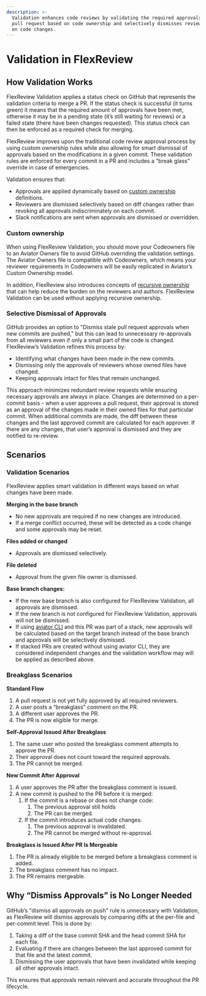 ```yaml
---
description: >-
  Validation enhances code reviews by validating the required approvals for a
  pull request based on code ownership and selectively dismisses reviewers based
  on code changes.
---
```


# Validation in FlexReview

## **How Validation Works**

FlexReview Validation applies a status check on GitHub that represents the validation criteria to merge a PR. If the status check is successful (it turns green) it means that the required amount of approvals have been met, otherwise it may be in a pending state (it’s still waiting for reviews) or a failed state (there have been changes requested). This status check can then be enforced as a required check for merging.

FlexReview improves upon the traditional code review approval process by using custom ownership rules while also allowing for smart dismissal of approvals based on the modifications in a given commit. These validation rules are enforced for every commit in a PR and includes a “break glass” override in case of emergencies.

Validation ensures that:

* Approvals are applied dynamically based on [custom ownership](https://docs.aviator.co/flexreview/concepts/recursive-ownership) definitions.
* Reviewers are dismissed selectively based on diff changes rather than revoking all approvals indiscriminately on each commit.
* Slack notifications are sent when approvals are dismissed or overridden.

### Custom ownership

When using FlexReview Validation, you should move your Codeowners file to an Aviator Owners file to avoid GitHub overriding the validation settings. The Aviator Owners file is compatible with Codeowners, which means your reviewer requirements in Codeowners will be easily replicated in Aviator’s Custom Ownership model.

In addition, FlexReview also introduces concepts of [recursive ownership](https://docs.aviator.co/flexreview/concepts/recursive-ownership) that can help reduce the burden on the reviewers and authors. FlexReview Validation can be used without applying recursive ownership.

### **Selective Dismissal of Approvals**

GitHub provides an option to "Dismiss stale pull request approvals when new commits are pushed," but this can lead to unnecessary re-approvals from all reviewers even if only a small part of the code is changed. FlexReview’s Validation refines this process by:

* Identifying what changes have been made in the new commits.
* Dismissing only the approvals of reviewers whose owned files have changed.
* Keeping approvals intact for files that remain unchanged.

This approach minimizes redundant review requests while ensuring necessary approvals are always in place. Changes are determined on a per-commit basis - when a user approves a pull request, their approval is stored as an approval of the changes made in their owned files for that particular commit. When additional commits are made, the diff between these changes and the last approved commit are calculated for each approver. If there are any changes, that user’s approval is dismissed and they are notified to re-review.

## Scenarios

### **Validation Scenarios**

FlexReview applies smart validation in different ways based on what changes have been made.

**Merging in the base branch**

* No new approvals are required if no new changes are introduced.
* If a merge conflict occurred, these will be detected as a code change and some approvals may be reset.

**Files added or changed**

* Approvals are dismissed selectively.

**File deleted**

* Approval from the given file owner is dismissed.

**Base branch changes:**

* If the new base branch is also configured for FlexReview Validation, all approvals are dismissed.
* If the new branch is not configured for FlexReview Validation, approvals will not be dismissed.
* If using [aviator CLI](https://docs.aviator.co/aviator-cli) and this PR was part of a stack, new approvals will be calculated based on the target branch instead of the base branch and approvals will be selectively dismissed.
* If stacked PRs are created without using aviator CLI, they are considered independent changes and the validation workflow may will be applied as described above.

### Breakglass Scenarios

**Standard Flow**

1. A pull request is not yet fully approved by all required reviewers.
2. A user posts a “breakglass” comment on the PR.
3. A different user approves the PR.&#x20;
4. The PR is now eligible for merge.

**Self-Approval Issued After Breakglass**

1. The same user who posted the breakglass comment attempts to approve the PR.
2. Their approval does not count toward the required approvals.
3. The PR cannot be merged.

**New Commit After Approval**

1. A user approves the PR after the breakglass comment is issued.
2. A new commit is pushed to the PR before it is merged:
   1. If the commit is a rebase or does not change code:
      1. The previous approval still holds
      2. The PR can be merged.
   2. If the commit introduces actual code changes:
      1. The previous approval is invalidated.
      2. The PR cannot be merged without re-approval.

**Breakglass is Issued After PR Is Mergeable**

1. The PR is already eligible to be merged before a breakglass comment is added.
2. The breakglass comment has no impact.
3. The PR remains mergeable.

## **Why “Dismiss Approvals” is No Longer Needed**

GitHub’s "dismiss all approvals on push" rule is unnecessary with Validation, as FlexReview will dismiss approvals by comparing diffs at the per-file and per-commit level. This is done by:

1. Taking a diff of the base commit SHA and the head commit SHA for each file.
2. Evaluating if there are changes between the last approved commit for that file and the latest commit.
3. Dismissing the user approvals that have been invalidated while keeping all other approvals intact.

This ensures that approvals remain relevant and accurate throughout the PR lifecycle.

